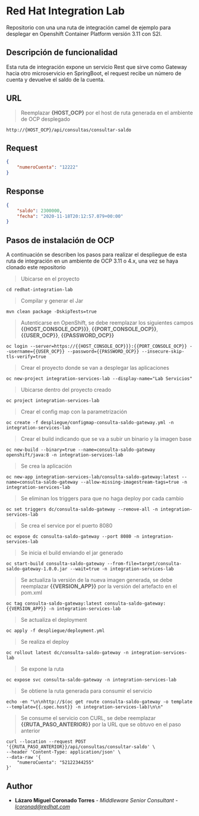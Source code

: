 # Red Hat Integration Lab

Repositorio con una una ruta de integración camel de ejemplo para desplegar en Openshift Container Platform versión 3.11 con S2I.

## Descripción de funcionalidad

Esta ruta de integración expone un servicio Rest que sirve como Gateway hacia otro microservicio en SpringBoot, el request recibe un número de cuenta y devuelve el saldo de la cuenta.

## URL

> Reemplazar **{HOST_OCP}** por el host de ruta generada en el ambiente de OCP desplegado

```
http://{HOST_OCP}/api/consultas/consultar-saldo
```

## Request

```JSON
{
    "numeroCuenta": "12222"
}
```

## Response

```JSON
{
    "saldo": 2300000,
    "fecha": "2020-11-18T20:12:57.079+00:00"
}
```

## Pasos de instalación de OCP

A continuación se describen los pasos para realizar el despliegue de esta ruta de integración en un ambiente de OCP 3.11 o 4.x, una vez se haya clonado este repositorio

> Ubicarse en el proyecto
```
cd redhat-integration-lab
```

> Compilar y generar el Jar
```
mvn clean package -DskipTests=true
```

> Autenticarse en OpenShift, se debe reemplazar los siguientes campos **{{HOST_CONSOLE_OCP}}}**, **{{PORT_CONSOLE_OCP}}**, **{{USER_OCP}}**, **{{PASSWORD_OCP}}**
```
oc login --server=https://{{HOST_CONSOLE_OCP}}}:{{PORT_CONSOLE_OCP}} --username={{USER_OCP}} --password={{PASSWORD_OCP}} --insecure-skip-tls-verify=true
```

> Crear el proyecto donde se van a desplegar las aplicaciones
```
oc new-project integration-services-lab --display-name="Lab Servicios"
```

> Ubicarse dentro del proyecto creado
```
oc project integration-services-lab
```

> Crear el config map con la parametrización
```
oc create -f despliegue/configmap-consulta-saldo-gateway.yml -n integration-services-lab
```

> Crear el build indicando que se va a subir un binario y la imagen base
```
oc new-build --binary=true --name=consulta-saldo-gateway openshift/java:8 -n integration-services-lab
```

> Se crea la aplicación
```
oc new-app integration-services-lab/consulta-saldo-gateway:latest --name=consulta-saldo-gateway --allow-missing-imagestream-tags=true -n integration-services-lab
```

> Se eliminan los triggers para que no haga deploy por cada cambio
```
oc set triggers dc/consulta-saldo-gateway --remove-all -n integration-services-lab
```

> Se crea el service por el puerto 8080
```
oc expose dc consulta-saldo-gateway --port 8080 -n integration-services-lab
```

> Se inicia el build enviando el jar generado
```
oc start-build consulta-saldo-gateway --from-file=target/consulta-saldo-gateway-1.0.0.jar --wait=true -n integration-services-lab
```

> Se actualiza la versión de la nueva imagen generada, se debe reemplazar **{{VERSION_APP}}** por la versión del artefacto en el pom.xml
```
oc tag consulta-saldo-gateway:latest consulta-saldo-gateway:{{VERSION_APP}} -n integration-services-lab
```

> Se actualiza el deployment
```
oc apply -f despliegue/deployment.yml
```

> Se realiza el deploy
```
oc rollout latest dc/consulta-saldo-gateway -n integration-services-lab
```

> Se expone la ruta
```
oc expose svc consulta-saldo-gateway -n integration-services-lab
```

> Se obtiene la ruta generada para consumir el servicio
```
echo -en "\n\nhttp://$(oc get route consulta-saldo-gateway -o template --template={{.spec.host}} -n integration-services-lab)\n\n"
```

> Se consume el servicio con CURL, se debe reemplazar **{{RUTA_PASO_ANTERIOR}}** por la URL que se obtuvo en el paso anterior
```
curl --location --request POST '{{RUTA_PASO_ANTERIOR}}/api/consultas/consultar-saldo' \
--header 'Content-Type: application/json' \
--data-raw '{
    "numeroCuenta": "52122344255"
}'
```

## Author

* **Lázaro Miguel Coronado Torres** - *Middleware Senior Consultant - lcoronad@redhat.com* 
